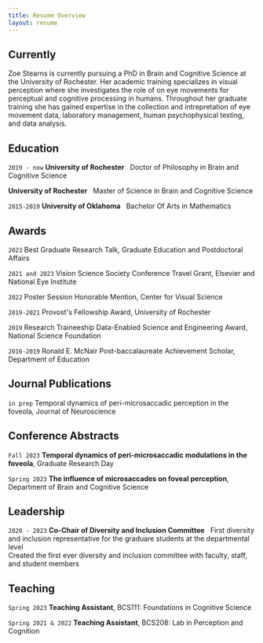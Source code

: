 ```yaml
---
title: Resume Overview
layout: resume
---
```


## Currently

Zoe Stearns is currently pursuing a PhD in Brain and Cognitive Science at the University of Rochester. Her academic training specializes in visual perception where she investigates the role of on eye movements for perceptual and cognitive processing in humans. Throughout her graduate training she has gained expertise in the collection and intrepretation of eye movement data, laboratory management, human psychophysical testing, and data analysis. 


## Education

`2019 - now`
__University of Rochester__ &nbsp;
Doctor of Philosophy in Brain and Cognitive Science 

__University of Rochester__ &nbsp;
Master of Science in Brain and Cognitive Science

`2015-2019`
__University of Oklahoma__ &nbsp;
Bachelor Of Arts in Mathematics

## Awards

`2023`
Best Graduate Research Talk, Graduate Education and Postdoctoral Affairs
 &nbsp;  

`2021 and 2023`
Vision Science Society Conference Travel Grant, Elsevier and National Eye Institute
 &nbsp;  

`2022`
Poster Session Honorable Mention, Center for Visual Science
 &nbsp;  

`2019-2021`
Provost's Fellowship Award, University of Rochester
 &nbsp;  

`2019`
Research Traineeship Data-Enabled Science and Engineering Award, National Science Foundation

`2016-2019`
Ronald E. McNair Post-baccalaureate Achievement Scholar, Department of Education

<!-- A list is also available [online](https://scholar.google.co.uk/citations?user=LTOTl0YAAAAJ) -->

## Journal Publications

`in prep`
Temporal dynamics of peri-microsaccadic perception in the foveola, Journal of Neuroscience

## Conference Abstracts

`Fall 2023`
__Temporal dynamics of peri-microsaccadic modulations in the foveola__, Graduate Research Day

`Spring 2023`
__The influence of microsaccades on foveal perception__, Department of Brain and Cognitive Science

## Leadership

`2020 - 2023`
__Co-Chair of Diversity and Inclusion Committee__ &nbsp; 
First diversity and inclusion representative for the graduare students at the departmental level &nbsp;  
Created the first ever diversity and inclusion committee with faculty, staff, and student members &nbsp;  

## Teaching 
`Spring 2023`
__Teaching Assistant__, BCS111: Foundations in Cognitive Science

`Spring 2021 & 2022`
__Teaching Assistant__, BCS208: Lab in Perception and Cognition




